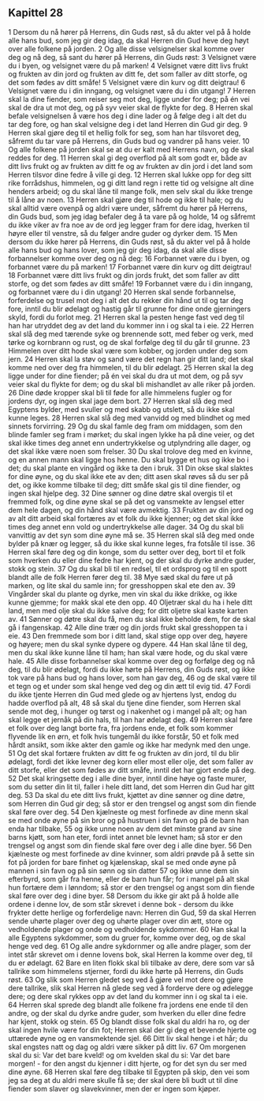 ## Kapittel 28

1 Dersom du nå hører på Herrens, din Guds røst, så du akter vel på å holde alle hans bud, som jeg gir deg idag, da skal Herren din Gud heve deg høyt over alle folkene på jorden.
2 Og alle disse velsignelser skal komme over deg og nå deg, så sant du hører på Herrens, din Guds røst:
3 Velsignet være du i byen, og velsignet være du på marken!
4 Velsignet være ditt livs frukt og frukten av din jord og frukten av ditt fe, det som faller av ditt storfe, og det som fødes av ditt småfe!
5 Velsignet være din kurv og ditt deigtrau!
6 Velsignet være du i din inngang, og velsignet være du i din utgang!
7 Herren skal la dine fiender, som reiser seg mot deg, ligge under for deg; på én vei skal de dra ut mot deg, og på syv veier skal de flykte for deg.
8 Herren skal befale velsignelsen å være hos deg i dine lader og å følge deg i alt det du tar deg fore, og han skal velsigne deg i det land Herren din Gud gir deg.
9 Herren skal gjøre deg til et hellig folk for seg, som han har tilsvoret deg, såfremt du tar vare på Herrens, din Guds bud og vandrer på hans veier.
10 Og alle folkene på jorden skal se at du er kalt med Herrens navn, og de skal reddes for deg.
11 Herren skal gi deg overflod på alt som godt er, både av ditt livs frukt og av frukten av ditt fe og av frukten av din jord i det land som Herren tilsvor dine fedre å ville gi deg.
12 Herren skal lukke opp for deg sitt rike forrådshus, himmelen, og gi ditt land regn i rette tid og velsigne alt dine henders arbeid; og du skal låne til mange folk, men selv skal du ikke trenge til å låne av noen.
13 Herren skal gjøre deg til hode og ikke til hale; og du skal alltid være ovenpå og aldri være under, såfremt du hører på Herrens, din Guds bud, som jeg idag befaler deg å ta vare på og holde,
14 og såfremt du ikke viker av fra noe av de ord jeg legger fram for dere idag, hverken til høyre eller til venstre, så du følger andre guder og dyrker dem.
15 Men dersom du ikke hører på Herrens, din Guds røst, så du akter vel på å holde alle hans bud og hans lover, som jeg gir deg idag, da skal alle disse forbannelser komme over deg og nå deg:
16 Forbannet være du i byen, og forbannet være du på marken!
17 Forbannet være din kurv og ditt deigtrau!
18 Forbannet være ditt livs frukt og din jords frukt, det som faller av ditt storfe, og det som fødes av ditt småfe!
19 Forbannet være du i din inngang, og forbannet være du i din utgang!
20 Herren skal sende forbannelse, forferdelse og trusel mot deg i alt det du rekker din hånd ut til og tar deg fore, inntil du blir ødelagt og hastig går til grunne for dine onde gjerningers skyld, fordi du forlot meg.
21 Herren skal la pesten henge fast ved deg til han har utryddet deg av det land du kommer inn i og skal ta i eie.
22 Herren skal slå deg med tærende syke og brennende sott, med feber og verk, med tørke og kornbrann og rust, og de skal forfølge deg til du går til grunne.
23 Himmelen over ditt hode skal være som kobber, og jorden under deg som jern.
24 Herren skal la støv og sand være det regn han gir ditt land; det skal komme ned over deg fra himmelen, til du blir ødelagt.
25 Herren skal la deg ligge under for dine fiender; på én vei skal du dra ut mot dem, og på syv veier skal du flykte for dem; og du skal bli mishandlet av alle riker på jorden.
26 Dine døde kropper skal bli til føde for alle himmelens fugler og for jordens dyr, og ingen skal jage dem bort.
27 Herren skal slå deg med Egyptens bylder, med svuller og med skabb og utslett, så du ikke skal kunne leges.
28 Herren skal slå deg med vanvidd og med blindhet og med sinnets forvirring.
29 Og du skal famle deg fram om middagen, som den blinde famler seg fram i mørket; du skal ingen lykke ha på dine veier, og det skal ikke times deg annet enn undertrykkelse og utplyndring alle dager, og det skal ikke være noen som frelser.
30 Du skal trolove deg med en kvinne, og en annen mann skal ligge hos henne. Du skal bygge et hus og ikke bo i det; du skal plante en vingård og ikke ta den i bruk.
31 Din okse skal slaktes for dine øyne, og du skal ikke ete av den; ditt asen skal røves så du ser på det, og ikke komme tilbake til deg; ditt småfe skal gis til dine fiender, og ingen skal hjelpe deg.
32 Dine sønner og dine døtre skal overgis til et fremmed folk, og dine øyne skal se på det og vansmekte av lengsel etter dem hele dagen, og din hånd skal være avmektig.
33 Frukten av din jord og av alt ditt arbeid skal fortæres av et folk du ikke kjenner; og det skal ikke times deg annet enn vold og undertrykkelse alle dager.
34 Og du skal bli vanvittig av det syn som dine øyne må se.
35 Herren skal slå deg med onde bylder på knær og legger, så du ikke skal kunne leges, fra fotsåle til isse.
36 Herren skal føre deg og din konge, som du setter over deg, bort til et folk som hverken du eller dine fedre har kjent, og der skal du dyrke andre guder, stokk og stein.
37 Og du skal bli til en redsel, til et ordsprog og til en spott blandt alle de folk Herren fører deg til.
38 Mye sæd skal du føre ut på marken, og lite skal du samle inn; for gresshoppen skal ete den av.
39 Vingårder skal du plante og dyrke, men vin skal du ikke drikke, og ikke kunne gjemme; for makk skal ete den opp.
40 Oljetrær skal du ha i hele ditt land, men med olje skal du ikke salve deg; for ditt oljetre skal kaste karten av.
41 Sønner og døtre skal du få, men du skal ikke beholde dem, for de skal gå i fangenskap.
42 Alle dine trær og din jords frukt skal gresshoppen ta i eie.
43 Den fremmede som bor i ditt land, skal stige opp over deg, høyere og høyere; men du skal synke dypere og dypere.
44 Han skal låne til deg, men du skal ikke kunne låne til ham; han skal være hode, og du skal være hale.
45 Alle disse forbannelser skal komme over deg og forfølge deg og nå deg, til du blir ødelagt, fordi du ikke hørte på Herrens, din Guds røst, og ikke tok vare på hans bud og hans lover, som han gav deg,
46 og de skal være til et tegn og et under som skal henge ved deg og din ætt til evig tid.
47 Fordi du ikke tjente Herren din Gud med glede og av hjertens lyst, endog du hadde overflod på alt,
48 så skal du tjene dine fiender, som Herren skal sende mot deg, i hunger og tørst og i nakenhet og i mangel på alt; og han skal legge et jernåk på din hals, til han har ødelagt deg.
49 Herren skal føre et folk over deg langt borte fra, fra jordens ende, et folk som kommer flyvende lik en ørn, et folk hvis tungemål du ikke forstår,
50 et folk med hårdt ansikt, som ikke akter den gamle og ikke har medynk med den unge.
51 Og det skal fortære frukten av ditt fe og frukten av din jord, til du blir ødelagt, fordi det ikke levner deg korn eller most eller olje, det som faller av ditt storfe, eller det som fødes av ditt småfe, inntil det har gjort ende på deg.
52 Det skal kringsette deg i alle dine byer, inntil dine høye og faste murer, som du setter din lit til, faller i hele ditt land, det som Herren din Gud har gitt deg.
53 Da skal du ete ditt livs frukt, kjøttet av dine sønner og dine døtre, som Herren din Gud gir deg; så stor er den trengsel og angst som din fiende skal føre over deg.
54 Den kjælneste og mest forfinede av dine menn skal se med onde øyne på sin bror og på hustruen i sin favn og på de barn han enda har tilbake,
55 og ikke unne noen av dem det minste grand av sine barns kjøtt, som han eter, fordi intet annet ble levnet ham; så stor er den trengsel og angst som din fiende skal føre over deg i alle dine byer.
56 Den kjælneste og mest forfinede av dine kvinner, som aldri prøvde på å sette sin fot på jorden for bare finhet og kjælenskap, skal se med onde øyne på mannen i sin favn og på sin sønn og sin datter
57 og ikke unne dem sin efterbyrd, som går fra henne, eller de barn hun får; for i mangel på alt skal hun fortære dem i lønndom; så stor er den trengsel og angst som din fiende skal føre over deg i dine byer.
58 Dersom du ikke gir akt på å holde alle ordene i denne lov, de som står skrevet i denne bok - dersom du ikke frykter dette herlige og forferdelige navn: Herren din Gud,
59 da skal Herren sende uhørte plager over deg og uhørte plager over din ætt, store og vedholdende plager og onde og vedholdende sykdommer.
60 Han skal la alle Egyptens sykdommer, som du gruer for, komme over deg, og de skal henge ved deg.
61 Og alle andre sykdornmer og alle andre plager, som der intet står skrevet om i denne lovens bok, skal Herren la komme over deg, til du er ødelagt.
62 Bare en liten flokk skal bli tilbake av dere, dere som var så tallrike som himmelens stjerner, fordi du ikke hørte på Herrens, din Guds røst.
63 Og slik som Herren gledet seg ved å gjøre vel mot dere og gjøre dere tallrike, slik skal Herren nå glede seg ved å forderve dere og ødelegge dere; og dere skal rykkes opp av det land du kommer inn i og skal ta i eie.
64 Herren skal sprede deg blandt alle folkene fra jordens ene ende til den andre, og der skal du dyrke andre guder, som hverken du eller dine fedre har kjent, stokk og stein.
65 Og blandt disse folk skal du aldri ha ro, og der skal ingen hvile være for din fot; Herren skal der gi deg et bevende hjerte og uttærede øyne og en vansmektende sjel.
66 Ditt liv skal henge i et hår; du skal engstes natt og dag og aldri være sikker på ditt liv.
67 Om morgenen skal du si: Var det bare kveld! og om kvelden skal du si: Var det bare morgen! - for den angst du kjenner i ditt hjerte, og for det syn du ser med dine øyne.
68 Herren skal føre deg tilbake til Egypten på skip, den vei som jeg sa deg at du aldri mere skulle få se; der skal dere bli budt ut til dine fiender som slaver og slavekvinner, men der er ingen som kjøper.
